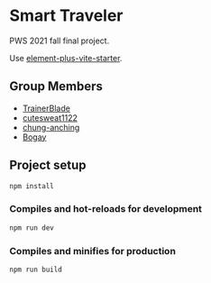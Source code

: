 # Smart Traveler

PWS 2021 fall final project.

Use [element-plus-vite-starter](https://github.com/element-plus/element-plus-vite-starter).

## Group Members

- [TrainerBlade](https://github.com/TrainerBlade)
- [cutesweat1122](https://github.com/cutesweat1122)
- [chung-anching](https://github.com/chung-anching)
- [Bogay](https://github.com/Bogay)

## Project setup

```bash
npm install
```

### Compiles and hot-reloads for development

```bash
npm run dev
```

### Compiles and minifies for production

```bash
npm run build
```
